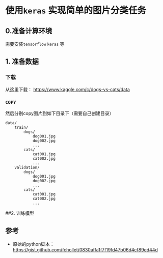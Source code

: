 # 使用`keras` 实现简单的图片分类任务

## 0.准备计算环境

需要安装`tensorflow`  `keras` 等

## 1. 准备数据

### 下载
从这里下载： https://www.kaggle.com/c/dogs-vs-cats/data

### `COPY`
然后分别copy图片到如下目录下（需要自己创建目录）

```
data/
    train/
        dogs/
            dog001.jpg
            dog002.jpg
            ...
        cats/
            cat001.jpg
            cat002.jpg
            ...
    validation/
        dogs/
            dog001.jpg
            dog002.jpg
            ...
        cats/
            cat001.jpg
            cat002.jpg
            ...
```


##2. 训练模型





## 参考

 - 原始的python脚本： https://gist.github.com/fchollet/0830affa1f7f19fd47b06d4cf89ed44d




